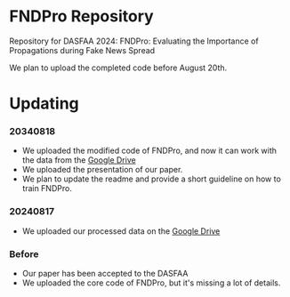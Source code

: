 # FNDPro Repository
Repository for DASFAA 2024: FNDPro: Evaluating the Importance of Propagations during Fake News Spread

We plan to upload the completed code before August 20th.


# Updating
### 20340818
- We uploaded the modified code of FNDPro, and now it can work with the data from the [Google Drive](https://drive.google.com/drive/folders/1TVcYw93JwesL6O5Z1RuDDasJ2-BfU8L1?usp=sharing)
- We uploaded the presentation of our paper.
- We plan to update the readme and provide a short guideline on how to train FNDPro.
### 20240817
- We uploaded our processed data on the [Google Drive](https://drive.google.com/drive/folders/1TVcYw93JwesL6O5Z1RuDDasJ2-BfU8L1?usp=sharing)
### Before
- Our paper has been accepted to the DASFAA
- We uploaded the core code of FNDPro, but it's missing a lot of details.
